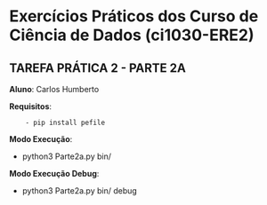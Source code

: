 # Exercícios Práticos dos Curso de Ciência de Dados (ci1030-ERE2)

## TAREFA PRÁTICA 2 - PARTE 2A
**Aluno**: Carlos Humberto

**Requisitos**: 

```
    - pip install pefile
```

**Modo Execução**:

   - python3 Parte2a.py bin/    

**Modo Execução Debug**:

   - python3 Parte2a.py bin/ debug